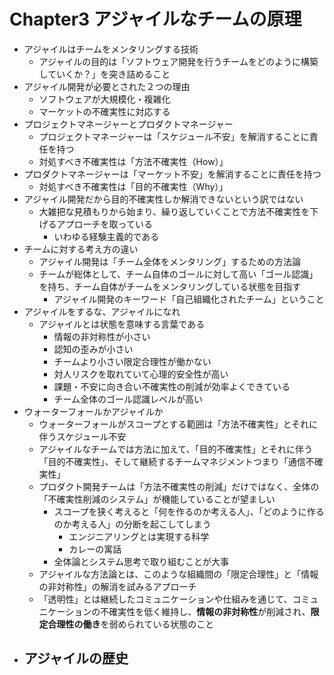 # Chapter3 アジャイルなチームの原理
- アジャイルはチームをメンタリングする技術
  - アジャイルの目的は「ソフトウェア開発を行うチームをどのように構築していくか？」を突き詰めること
- アジャイル開発が必要とされた２つの理由
  - ソフトウェアが大規模化・複雑化
  - マーケットの不確実性に対応する
- プロジェクトマネージャーとプロダクトマネージャー
  - プロジェクトマネージャーは「スケジュール不安」を解消することに責任を持つ
  - 対処すべき不確実性は「方法不確実性（How）」
- プロダクトマネージャーは「マーケット不安」を解消することに責任を持つ
  - 対処すべき不確実性は「目的不確実性（Why）」
- アジャイル開発だから目的不確実性しか解消できないという訳ではない
  - 大雑把な見積もりから始まり、繰り返していくことで方法不確実性を下げるアプローチを取っている
    - いわゆる経験主義的である
- チームに対する考え方の違い
  - アジャイル開発は「チーム全体をメンタリング」するための方法論
  - チームが総体として、チーム自体のゴールに対して高い「ゴール認識」を持ち、チーム自体がチームをメンタリングしている状態を目指す
    - アジャイル開発のキーワード「自己組織化されたチーム」ということ
- アジャイルをするな、アジャイルになれ
  - アジャイルとは状態を意味する言葉である
    - 情報の非対称性が小さい
    - 認知の歪みが小さい
    - チームより小さい限定合理性が働かない
    - 対人リスクを取れていて心理的安全性が高い
    - 課題・不安に向き合い不確実性の削減が効率よくできている
    - チーム全体のゴール認識レベルが高い
- ウォーターフォールかアジャイルか
  - ウォーターフォールがスコープとする範囲は「方法不確実性」とそれに伴うスケジュール不安
  - アジャイルなチームでは方法に加えて、「目的不確実性」とそれに伴う「目的不確実性」、そして継続するチームマネジメントつまり「通信不確実性」
  - プロダクト開発チームは「方法不確実性の削減」だけではなく、全体の「不確実性削減のシステム」が機能していることが望ましい
    - スコープを狭く考えると「何を作るのか考える人」、「どのように作るのか考える人」の分断を起こしてしまう
      - エンジニアリングとは実現する科学
      - カレーの寓話
    - 全体論とシステム思考で取り組むことが大事
  - アジャイルな方法論とは、このような組織間の「限定合理性」と「情報の非対称性」の解消を試みるアプローチ
  - 「透明性」とは継続したコミュニケーションや仕組みを通じて、コミュニケーションの不確実性を低く維持し、**情報の非対称性**が削減され、**限定合理性の働き**を弱められている状態のこと
- アジャイルの歴史
  - 
